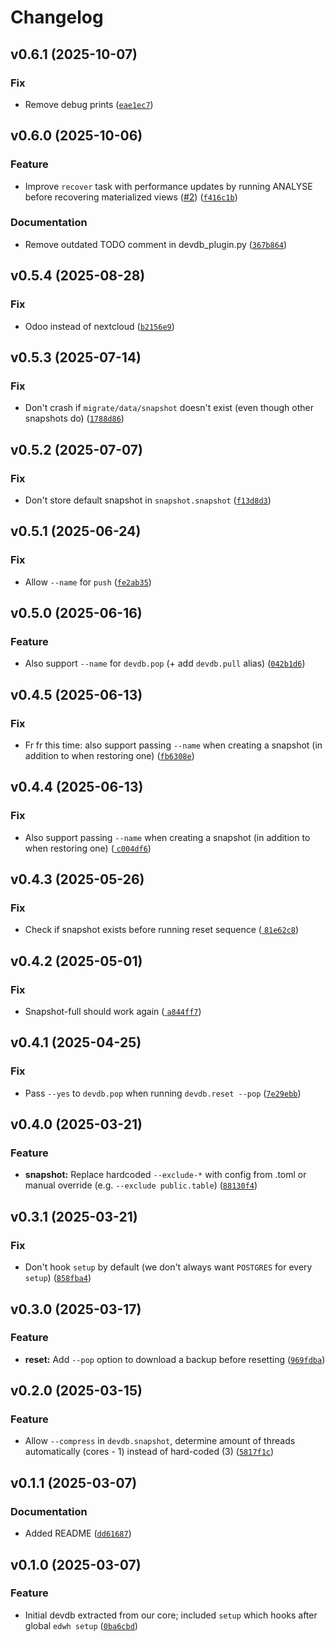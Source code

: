 # Changelog

<!--next-version-placeholder-->

## v0.6.1 (2025-10-07)

### Fix

* Remove debug prints ([`eae1ec7`](https://github.com/educationwarehouse/edwh-devdb-plugin/commit/eae1ec730fc18b935c8bc21b59000ebcf8d1a20c))

## v0.6.0 (2025-10-06)

### Feature

* Improve `recover` task with performance updates by running ANALYSE before recovering materialized views ([#2](https://github.com/educationwarehouse/edwh-devdb-plugin/issues/2)) ([`f416c1b`](https://github.com/educationwarehouse/edwh-devdb-plugin/commit/f416c1be2b0a16fd0f27b1ac4af10fce9ea239a4))

### Documentation

* Remove outdated TODO comment in devdb_plugin.py ([`367b864`](https://github.com/educationwarehouse/edwh-devdb-plugin/commit/367b86452ff50c10d85ed39c0f849637058fffff))

## v0.5.4 (2025-08-28)

### Fix

* Odoo instead of nextcloud ([`b2156e9`](https://github.com/educationwarehouse/edwh-devdb-plugin/commit/b2156e93bdaddcefba86fb28285558c1becd16bf))

## v0.5.3 (2025-07-14)

### Fix

* Don't crash if `migrate/data/snapshot` doesn't exist (even though other snapshots do) ([`1788d86`](https://github.com/educationwarehouse/edwh-devdb-plugin/commit/1788d86971cb3b559f0b445a45273a4626299941))

## v0.5.2 (2025-07-07)

### Fix

* Don't store default snapshot in `snapshot.snapshot` ([`f13d8d3`](https://github.com/educationwarehouse/edwh-devdb-plugin/commit/f13d8d3d98fd0244b459e4b580f1d26370754c73))

## v0.5.1 (2025-06-24)

### Fix

* Allow `--name` for `push` ([`fe2ab35`](https://github.com/educationwarehouse/edwh-devdb-plugin/commit/fe2ab356da0df3e3531b08429a81b3972f1815c5))

## v0.5.0 (2025-06-16)

### Feature

* Also support `--name` for `devdb.pop` (+ add `devdb.pull` alias)
  ([`042b1d6`](https://github.com/educationwarehouse/edwh-devdb-plugin/commit/042b1d6f6ff5edd75372b95333b46d39c90bf1be))

## v0.4.5 (2025-06-13)

### Fix

* Fr fr this time: also support passing `--name` when creating a snapshot (in addition to when restoring one)
  ([`fb6308e`](https://github.com/educationwarehouse/edwh-devdb-plugin/commit/fb6308e349cc0e388c6de023fb3cf7969a642371))

## v0.4.4 (2025-06-13)

### Fix

* Also support passing `--name` when creating a snapshot (in addition to when restoring one) ([
  `c004df6`](https://github.com/educationwarehouse/edwh-devdb-plugin/commit/c004df672b0ef58c1f094490fe78c499005db2c6))

## v0.4.3 (2025-05-26)

### Fix

* Check if snapshot exists before running reset sequence ([
  `81e62c8`](https://github.com/educationwarehouse/edwh-devdb-plugin/commit/81e62c8832f8d8925d79d5fbb442267b4b8ff132))

## v0.4.2 (2025-05-01)

### Fix

* Snapshot-full should work again ([
  `a844ff7`](https://github.com/educationwarehouse/edwh-devdb-plugin/commit/a844ff7e0c5304c0a7eef09b959d5b87c0704982))

## v0.4.1 (2025-04-25)

### Fix

* Pass `--yes` to `devdb.pop` when running `devdb.reset --pop`
([`7e29ebb`](https://github.com/educationwarehouse/edwh-devdb-plugin/commit/7e29ebb6661adc2094deb2ccf518b1fc854f8ba0))

## v0.4.0 (2025-03-21)

### Feature

* **snapshot:** Replace hardcoded `--exclude-*` with config from .toml or manual override 
(e.g. `--exclude public.table`) ([`88130f4`](https://github.com/educationwarehouse/edwh-devdb-plugin/commit/88130f4e9067582cda820c91d0f5cc3d86230590))

## v0.3.1 (2025-03-21)

### Fix

* Don't hook `setup` by default (we don't always want `POSTGRES` for every `setup`)
([`858fba4`](https://github.com/educationwarehouse/edwh-devdb-plugin/commit/858fba4df35dcdaa0c6ebb1881c528861a648208))

## v0.3.0 (2025-03-17)

### Feature

* **reset:** Add `--pop` option to download a backup before resetting 
([`969fdba`](https://github.com/educationwarehouse/edwh-devdb-plugin/commit/969fdba6b2d905791fcdacd912fffa8bf440ad9f))

## v0.2.0 (2025-03-15)

### Feature

* Allow `--compress` in `devdb.snapshot`, determine amount of threads automatically (cores - 1) instead of hard-coded 
(3) ([`5817f1c`](https://github.com/educationwarehouse/edwh-devdb-plugin/commit/5817f1c048b6b6c0f5cf1be69c94d5240f8d1d3a))

## v0.1.1 (2025-03-07)

### Documentation

* Added README
([`dd61687`](https://github.com/educationwarehouse/edwh-devdb-plugin/commit/dd61687562482dca3be57ec9bcedc18083a52ead))

## v0.1.0 (2025-03-07)

### Feature

* Initial devdb extracted from our core; included `setup` which hooks after global `edwh setup` 
([`0ba6cbd`](https://github.com/educationwarehouse/edwh-devdb-plugin/commit/0ba6cbde9724b32a6259a755dbbcaf8f5caa8301))
